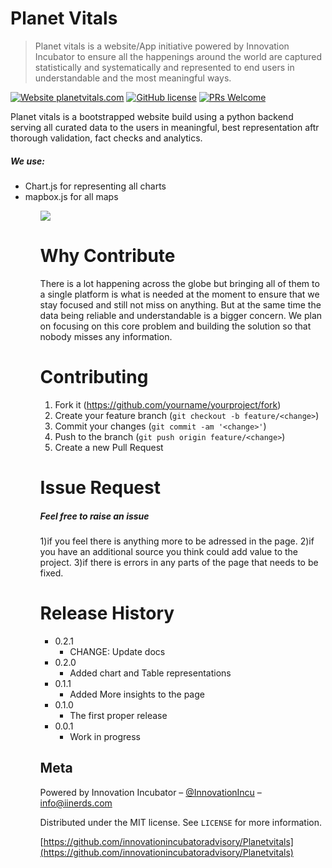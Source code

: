 # Planet Vitals
> Planet vitals is a website/App initiative powered by Innovation Incubator to ensure all the happenings around the world are captured statistically and systematically and represented to end users in understandable and the most meaningful ways.

[![Website planetvitals.com](https://img.shields.io/website-up-down-green-red/http/monip.org.svg)](https://planetvitals.com/)
[![GitHub license](https://img.shields.io/github/license/Naereen/StrapDown.js.svg)](https://github.com/innovationincubatoradvisory/Planetvitals/blob/master/holaa/LICENSE)
[![PRs Welcome](https://img.shields.io/badge/PRs-welcome-brightgreen.svg?style=flat-square)](https://github.com/innovationincubatoradvisory/Planetvitals/pulls)

Planet vitals is a bootstrapped website build using a python backend serving all curated data to the users in meaningful, best representation aftr thorough validation, fact checks and analytics. 

<h5>We use:</h5>
<ul>
<li>Chart.js for representing all charts
<li>mapbox.js for all maps
<ul>

![](header.png)

# Why Contribute

There is a lot happening across the globe but bringing all of them to a single platform is what is needed at the moment to ensure that we stay focused and still not miss on anything. But at the same time the data being reliable and understandable is a bigger concern. We plan on focusing on this core problem and building the solution so that nobody misses any information.

# Contributing

1. Fork it (<https://github.com/yourname/yourproject/fork>)
2. Create your feature branch (`git checkout -b feature/<change>`)
3. Commit your changes (`git commit -am '<change>'`)
4. Push to the branch (`git push origin feature/<change>`)
5. Create a new Pull Request

# Issue Request

<h5>Feel free to raise an issue </h5>
1)if you feel there is anything more to be adressed in the page.
2)if you have an additional source you think could add value to the project.
3)if there is errors in any parts of the page that needs to be fixed.


# Release History

* 0.2.1
    * CHANGE: Update docs 
* 0.2.0
    * Added chart and Table representations
* 0.1.1
    * Added More insights to the page
* 0.1.0
    * The first proper release
* 0.0.1
    * Work in progress

## Meta

Powered by Innovation Incubator – [@InnovationIncu](https://twitter.com/InnovationIncu) – info@iinerds.com

Distributed under the MIT license. See ``LICENSE`` for more information.

[https://github.com/innovationincubatoradvisory/Planetvitals](https://github.com/innovationincubatoradvisory/Planetvitals)


